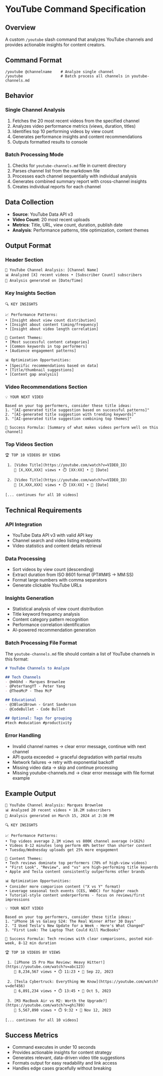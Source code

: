 # YouTube Command Specification

## Overview
A custom `/youtube` slash command that analyzes YouTube channels and provides actionable insights for content creators.

## Command Format
```
/youtube @channelname    # Analyze single channel
/youtube                 # Batch process all channels in youtube-channels.md
```

## Behavior

### Single Channel Analysis
1. Fetches the 20 most recent videos from the specified channel
2. Analyzes video performance metrics (views, duration, titles)
3. Identifies top 10 performing videos by view count
4. Generates performance insights and content recommendations
5. Outputs formatted results to console

### Batch Processing Mode
1. Checks for `youtube-channels.md` file in current directory
2. Parses channel list from the markdown file
3. Processes each channel sequentially with individual analysis
4. Generates combined summary report with cross-channel insights
5. Creates individual reports for each channel

## Data Collection
- **Source**: YouTube Data API v3
- **Video Count**: 20 most recent uploads
- **Metrics**: Title, URL, view count, duration, publish date
- **Analysis**: Performance patterns, title optimization, content themes

## Output Format

### Header Section
```
🎥 YouTube Channel Analysis: [Channel Name]
📊 Analyzed [X] recent videos • [Subscriber Count] subscribers
📅 Analysis generated on [Date/Time]
```

### Key Insights Section
```
🔍 KEY INSIGHTS

📈 Performance Patterns:
• [Insight about view count distribution]
• [Insight about content timing/frequency]
• [Insight about video length correlation]

🎯 Content Themes:
• [Most successful content categories]
• [Common keywords in top performers]
• [Audience engagement patterns]

📊 Optimization Opportunities:
• [Specific recommendations based on data]
• [Title/thumbnail suggestions]
• [Content gap analysis]
```

### Video Recommendations Section
```
💡 YOUR NEXT VIDEO

Based on your top performers, consider these title ideas:
1. "[AI-generated title suggestion based on successful patterns]"
2. "[AI-generated title suggestion with trending keywords]"
3. "[AI-generated title suggestion combining top themes]"

💯 Success Formula: [Summary of what makes videos perform well on this channel]
```

### Top Videos Section
```
🏆 TOP 10 VIDEOS BY VIEWS

 1. [Video Title](https://youtube.com/watch?v=VIDEO_ID)
    👀 [X,XXX,XXX] views • ⏱️ [XX:XX] • 📅 [Date]

 2. [Video Title](https://youtube.com/watch?v=VIDEO_ID)
    👀 [X,XXX,XXX] views • ⏱️ [XX:XX] • 📅 [Date]

[... continues for all 10 videos]
```

## Technical Requirements

### API Integration
- YouTube Data API v3 with valid API key
- Channel search and video listing endpoints
- Video statistics and content details retrieval

### Data Processing
- Sort videos by view count (descending)
- Extract duration from ISO 8601 format (PT#M#S → MM:SS)
- Format large numbers with comma separators
- Generate clickable YouTube URLs

### Insights Generation
- Statistical analysis of view count distribution
- Title keyword frequency analysis
- Content category pattern recognition  
- Performance correlation identification
- AI-powered recommendation generation

### Batch Processing File Format
The `youtube-channels.md` file should contain a list of YouTube channels in this format:

```markdown
# YouTube Channels to Analyze

## Tech Channels
- @mkbhd - Marques Brownlee
- @PeterYangYT - Peter Yang  
- @TheoMcP - Theo McP

## Educational
- @3Blue1Brown - Grant Sanderson
- @CodeBullet - Code Bullet

## Optional: Tags for grouping
#tech #education #productivity
```

### Error Handling
- Invalid channel names → clear error message, continue with next channel
- API quota exceeded → graceful degradation with partial results
- Network failures → retry with exponential backoff
- Missing video data → skip and continue processing
- Missing youtube-channels.md → clear error message with file format example

## Example Output

```
🎥 YouTube Channel Analysis: Marques Brownlee
📊 Analyzed 20 recent videos • 18.2M subscribers
📅 Analysis generated on March 15, 2024 at 2:30 PM

🔍 KEY INSIGHTS

📈 Performance Patterns:
• Top videos average 2.1M views vs 800K channel average (+162%)
• Videos 8-12 minutes long perform 40% better than shorter content
• Tuesday/Wednesday uploads get 25% more engagement

🎯 Content Themes:
• Tech reviews dominate top performers (70% of high-view videos)
• "First Look", "Review", and "vs" are high-performing title keywords
• Apple and Tesla content consistently outperforms other brands

📊 Optimization Opportunities:
• Consider more comparison content ("X vs Y" format)
• Leverage seasonal tech events (CES, WWDC) for higher reach
• Tutorial-style content underperforms - focus on reviews/first impressions

💡 YOUR NEXT VIDEO

Based on your top performers, consider these title ideas:
1. "iPhone 16 vs Galaxy S24: The Real Winner After 30 Days"
2. "I Used Tesla's New Update for a Week - Here's What Changed"
3. "First Look: The Laptop That Could Kill MacBooks"

💯 Success Formula: Tech reviews with clear comparisons, posted mid-week, 8-12 min duration

🏆 TOP 10 VIDEOS BY VIEWS

 1. [iPhone 15 Pro Max Review: Heavy Hitter!](https://youtube.com/watch?v=abc123)
    👀 8,234,567 views • ⏱️ 11:23 • 📅 Sep 22, 2023

 2. [Tesla Cybertruck: Everything We Know](https://youtube.com/watch?v=def456)
    👀 6,891,234 views • ⏱️ 13:45 • 📅 Oct 5, 2023

 3. [M3 MacBook Air vs M2: Worth the Upgrade?](https://youtube.com/watch?v=ghi789)
    👀 5,567,890 views • ⏱️ 9:32 • 📅 Nov 12, 2023

[... continues for all 10 videos]
```

## Success Metrics
- Command executes in under 10 seconds
- Provides actionable insights for content strategy
- Generates relevant, data-driven video title suggestions
- Formats output for easy readability and link access
- Handles edge cases gracefully without breaking